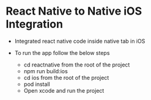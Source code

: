 # React Native to Native iOS Integration

* Integrated react native code inside native tab in iOS
* To run the app follow the below steps

   * cd reactnative from the root of the project
   * npm run build:ios
   * cd ios from the root of the project
   * pod install
   * Open xcode and run the project
